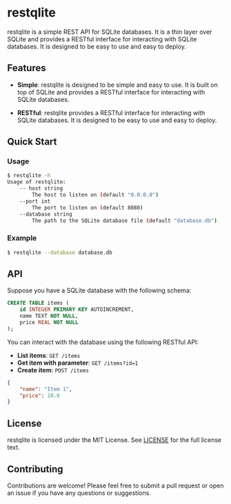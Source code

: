 # restqlite

restqlite is a simple REST API for SQLite databases. It is a thin layer over SQLite and provides a RESTful interface for interacting with SQLite databases. It is designed to be easy to use and easy to deploy.

## Features

- **Simple**: restqlite is designed to be simple and easy to use. It is built on top of SQLite and provides a RESTful interface for interacting with SQLite databases.

- **RESTful**: restqlite provides a RESTful interface for interacting with SQLite databases. It is designed to be easy to use and easy to deploy.


## Quick Start

### Usage

```bash
$ restqlite -h
Usage of restqlite:
    -- host string
        The host to listen on (default "0.0.0.0")
    --port int
        The port to listen on (default 8080)
    --database string
        The path to the SQLite database file (default "database.db")
```

### Example

```bash
$ restqlite --database database.db
```

## API

Suppose you have a SQLite database with the following schema:

```sql
CREATE TABLE items (
    id INTEGER PRIMARY KEY AUTOINCREMENT,
    name TEXT NOT NULL,
    price REAL NOT NULL
);
```

You can interact with the database using the following RESTful API:

- **List items**: `GET /items`
- **Get item with parameter**: `GET /items?id=1`
- **Create item**: `POST /items`

```json
{
    "name": "Item 1",
    "price": 10.0
}
```

## License

restqlite is licensed under the MIT License. See [LICENSE](LICENSE) for the full license text.

## Contributing

Contributions are welcome! Please feel free to submit a pull request or open an issue if you have any questions or suggestions.
